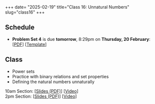 +++
date= "2025-02-19"
title="Class 16: Unnatural Numbers"
slug="class16"
+++

## Schedule

- **Problem Set 4** is due **tomorrow**, 8:29pm on
**Thursday, 20 February**: [[PDF](/docs/ps4.pdf)] [[Template](https://www.overleaf.com/read/kdfyffygvwpn#1f06d7)]

## Class

- Power sets
- Practice with binary relations and set properties
- Defining the natural numbers unnaturally

10am Section: [[Slides (PDF)](https://www.dropbox.com/scl/fi/uzezdu2hanx19wc759wtj/cs2120-class16-dave.pdf?rlkey=qnrqszejbr966fq3cmtla8w5z&dl=0)] [[Video](https://uva.hosted.panopto.com/Panopto/Pages/Viewer.aspx?id=3dd186ef-c4ac-4b0e-8184-b28900f6fb20)]   
2pm Section: [[Slides (PDF)](https://virginia.box.com/s/zrbmft0qzencaobxfph07rkckkrgs45a)] [[Video](https://uva.hosted.panopto.com/Panopto/Pages/Viewer.aspx?id=05127816-2389-469b-a137-b289015a24ee)]
